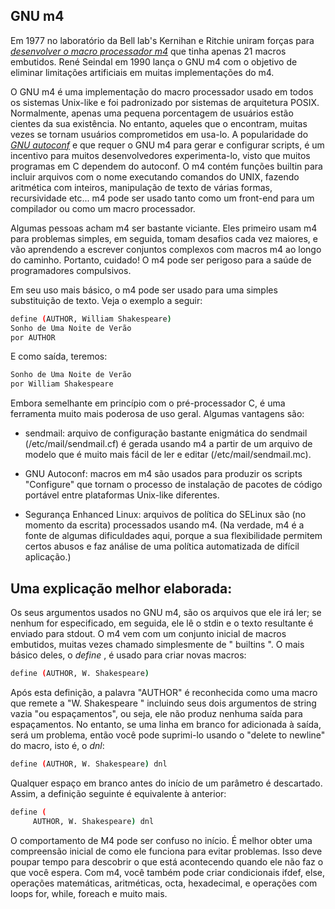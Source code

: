 GNU m4
------

Em 1977 no laboratório da Bell lab's Kernihan e Ritchie uniram forças para *[desenvolver o macro processador m4](http://wolfram.schneider.org/bsd/7thEdManVol2/m4/m4.pdf)* que tinha apenas 21 macros embutidos. René Seindal em 1990 lança o GNU m4 com o objetivo de eliminar limitações artificiais em muitas implementações do m4.

O GNU m4 é uma implementação do macro processador usado em todos os sistemas Unix-like e foi padronizado por sistemas de arquitetura POSIX. Normalmente, apenas uma pequena porcentagem de usuários estão cientes da sua existência. No entanto, aqueles que o encontram, muitas vezes se tornam usuários comprometidos em usa-lo. A popularidade do *[GNU autoconf](https://www.gnu.org/software/autoconf/autoconf.html)* e que requer o GNU m4 para gerar e configurar scripts, é um incentivo para muitos desenvolvedores experimenta-lo, visto que muitos programas em C dependem do autoconf. O m4 contém funções builtin para incluir arquivos com o nome executando comandos do UNIX, fazendo aritmética com inteiros, manipulação de texto de várias formas, recursividade etc... m4 pode ser usado tanto como um front-end para um compilador ou como um macro processador.

Algumas pessoas acham m4 ser bastante viciante. Eles primeiro usam m4 para problemas simples, em seguida, tomam desafios cada vez maiores, e vão aprendendo a escrever conjuntos complexos com macros m4 ao longo do caminho. Portanto, cuidado! O m4 pode ser perigoso para a saúde de programadores compulsivos. 

Em seu uso mais básico, o m4 pode ser usado para uma simples substituição de texto. Veja o exemplo a seguir:

```bash
define (AUTHOR, William Shakespeare)
Sonho de Uma Noite de Verão
por AUTHOR
```
E como saída, teremos:

```bash
Sonho de Uma Noite de Verão
por William Shakespeare
```

Embora semelhante em princípio com o pré-processador C, é uma ferramenta muito mais poderosa de uso geral. Algumas vantagens são:

* sendmail: arquivo de configuração bastante enigmática do sendmail (/etc/mail/sendmail.cf) é gerada usando m4 a partir de um arquivo de modelo que é muito mais fácil de ler e editar (/etc/mail/sendmail.mc).

* GNU Autoconf: macros em m4 são usados para produzir os scripts "Configure" que tornam o processo de instalação de pacotes de código portável entre plataformas Unix-like diferentes.

* Segurança Enhanced Linux: arquivos de política do SELinux são (no momento da escrita) processados usando m4. (Na verdade, m4 é a fonte de algumas dificuldades aqui, porque a sua flexibilidade permitem certos abusos e faz análise de uma política automatizada de difícil aplicação.)

Uma explicação melhor elaborada:
-------------------------------

Os seus argumentos usados no GNU m4, são os arquivos que ele irá ler; se nenhum for especificado, em seguida, ele lê o stdin e o texto resultante é enviado para stdout. O m4 vem com um conjunto inicial de macros embutidos, muitas vezes chamado simplesmente de " builtins ". O mais básico deles, o *define* , é usado para criar novas macros:

```bash
define (AUTHOR, W. Shakespeare)
```

Após esta definição, a palavra "AUTHOR" é reconhecida como uma macro que remete a "W. Shakespeare " incluindo seus dois argumentos de string vazia "ou espaçamentos", ou seja, ele não produz nenhuma saída para espaçamentos. No entanto, se uma linha em branco for adicionada à saída, será um problema, então você pode suprimi-lo usando o "delete to newline" do macro, isto é, o *dnl*:

```bash
define (AUTHOR, W. Shakespeare) dnl
```

Qualquer espaço em branco antes do início de um parâmetro é descartado. Assim, a definição seguinte é equivalente à anterior:

```bash
define (
     AUTHOR, W. Shakespeare) dnl
```
O comportamento de M4 pode ser confuso no início. É melhor obter uma compreensão inicial de como ele funciona para evitar problemas. Isso deve poupar tempo para descobrir o que está acontecendo quando ele não faz o que você espera. Com m4, você também pode criar condicionais ifdef, else, operações matemáticas, aritméticas, octa, hexadecimal, e operações com loops for, while, foreach e muito mais.



